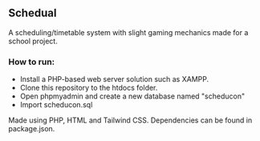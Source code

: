 ## Schedual
A scheduling/timetable system with slight gaming mechanics made for a school project.

### How to run:
* Install a PHP-based web server solution such as XAMPP.
* Clone this repository to the htdocs folder.
* Open phpmyadmin and create a new database named "scheducon"
* Import scheducon.sql

Made using PHP, HTML and Tailwind CSS.
Dependencies can be found in package.json.
